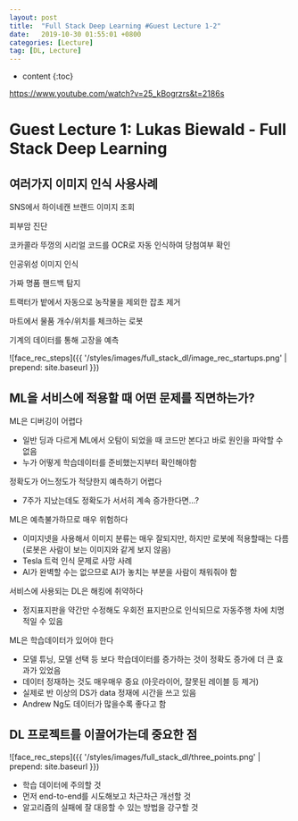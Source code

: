 ```yaml
---
layout: post
title:  "Full Stack Deep Learning #Guest Lecture 1-2"
date:   2019-10-30 01:55:01 +0800
categories: [Lecture]
tag: [DL, Lecture]
---
```


* content
{:toc}


https://www.youtube.com/watch?v=25_kBogrzrs&t=2186s

Guest Lecture 1: Lukas Biewald - Full Stack Deep Learning
====================================

여러가지 이미지 인식 사용사례
------------------------

SNS에서 하이네캔 브랜드 이미지 조회

피부암 진단

코카콜라 뚜껑의 시리얼 코드를 OCR로 자동 인식하여 당첨여부 확인

인공위성 이미지 인식

가짜 명품 핸드백 탐지

트랙터가 밭에서 자동으로 농작물을 제외한 잡초 제거

마트에서 물품 개수/위치를 체크하는 로봇

기계의 데이터를 통해 고장을 예측

![face_rec_steps]({{ '/styles/images/full_stack_dl/image_rec_startups.png' | prepend: site.baseurl }})



ML을 서비스에 적용할 때 어떤 문제를 직면하는가?
------------------------

ML은 디버깅이 어렵다
- 일반 딩과 다르게 ML에서 오탐이 되었을 때 코드만 본다고 바로 원인을 파악할 수 없음
- 누가 어떻게 학습데이터를 준비했는지부터 확인해야함

정확도가 어느정도가 적당한지 예측하기 어렵다 
- 7주가 지났는데도 정확도가 서서히 계속 증가한다면...?

ML은 예측불가하므로 매우 위험하다
- 이미지넷을 사용해서 이미지 분류는 매우 잘되지만, 하지만 로봇에 적용할때는 다름 (로봇은 사람이 보는 이미지와 같게 보지 않음)
- Tesla 트럭 인식 문제로 사망 사례
- AI가 완벽할 수는 없으므로 AI가 놓치는 부분을 사람이 채워줘야 함

서비스에 사용되는 DL은 해킹에 취약하다
- 정지표지판을 약간만 수정해도 우회전 표지판으로 인식되므로 자동주행 차에 치명적일 수 있음

ML은 학습데이터가 있어야 한다
- 모델 튜닝, 모델 선택 등 보다 학습데이터를 증가하는 것이 정확도 증가에 더 큰 효과가 있었음
- 데이터 정재하는 것도 매우매우 중요 (아웃라이어, 잘못된 레이블 등 제거)
- 실제로 반 이상의 DS가 data 정재에 시간을 쓰고 있음
- Andrew Ng도 데이터가 많을수록 좋다고 함



DL 프로젝트를 이끌어가는데 중요한 점
------------------------
![face_rec_steps]({{ '/styles/images/full_stack_dl/three_points.png' | prepend: site.baseurl }})
- 학습 데이터에 주의할 것
- 먼저 end-to-end를 시도해보고 차근차근 개선할 것
- 알고리즘의 실패에 잘 대응할 수 있는 방법을 강구할 것



[jekyll]:      http://jekyllrb.com
[jekyll-gh]:   https://github.com/jekyll/jekyll
[jekyll-help]: https://github.com/jekyll/jekyll-help
